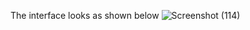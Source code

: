 The interface looks as shown below
![Screenshot (114)](https://github.com/halfa1/weather-app/assets/89219393/5b5b1b70-cfe4-4b08-87ae-37e517291ee5)
